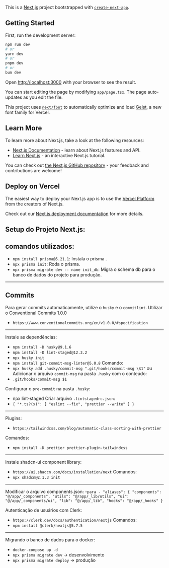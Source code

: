 This is a [Next.js](https://nextjs.org) project bootstrapped with [`create-next-app`](https://nextjs.org/docs/app/api-reference/cli/create-next-app).

## Getting Started

First, run the development server:

```bash
npm run dev
# or
yarn dev
# or
pnpm dev
# or
bun dev
```

Open [http://localhost:3000](http://localhost:3000) with your browser to see the result.

You can start editing the page by modifying `app/page.tsx`. The page auto-updates as you edit the file.

This project uses [`next/font`](https://nextjs.org/docs/app/building-your-application/optimizing/fonts) to automatically optimize and load [Geist](https://vercel.com/font), a new font family for Vercel.

## Learn More

To learn more about Next.js, take a look at the following resources:

- [Next.js Documentation](https://nextjs.org/docs) - learn about Next.js features and API.
- [Learn Next.js](https://nextjs.org/learn) - an interactive Next.js tutorial.

You can check out [the Next.js GitHub repository](https://github.com/vercel/next.js) - your feedback and contributions are welcome!

## Deploy on Vercel

The easiest way to deploy your Next.js app is to use the [Vercel Platform](https://vercel.com/new?utm_medium=default-template&filter=next.js&utm_source=create-next-app&utm_campaign=create-next-app-readme) from the creators of Next.js.

Check out our [Next.js deployment documentation](https://nextjs.org/docs/app/building-your-application/deploying) for more details.

## Setup do Projeto Next.js:

## comandos utilizados:

- `npm install prisma@5.21.1`: Instala o prisma .
- `npx prisma init`: Roda o prisma.
- `npx prisma migrate dev -- name init_db`: Migra o schema db para o banco de dados do projeto para produção.
---------------------------------------------------------------------------------------------------

## Commits

Para gerar commits automaticamente, utilize o `husky` e o `commitlint`.
Utilizar o Conventional Commits 1.0.0
- `https://www.conventionalcommits.org/en/v1.0.0/#specification`
---------------------------------------------------------------------------------------------------

Instale as dependências:

- `npm install -D husky@9.1.6`
- `npm install -D lint-staged@12.3.2`
- `npx husky init`
- `npm install git-commit-msg-linter@5.0.8`
Comando:
- `npx husky add .husky/commit-msg ".git/hooks/commit-msg \$1"` ou
  Adicionar o arquivo `commit-msg` na pasta `.husky` com o conteúdo:
- `.git/hooks/commit-msg $1`

Configurar o `pre-commit` na pasta `.husky`:
- npx lint-staged
Criar arquivo `.lintstagedrc.json`:
- `
{
    "*.ts?(x)": [
        "eslint --fix",
        "prettier --write"
    ]
}
`
---------------------------------------------------------------------------------------------------


Plugins:
- `https://tailwindcss.com/blog/automatic-class-sorting-with-prettier`

Comandos:
- `npm install -D prettier prettier-plugin-tailwindcss`
---------------------------------------------------------------------------------------------------


Instale shadcn-ui component library:
- `https://ui.shadcn.com/docs/installation/next`
Comandos:
- `npx shadcn@2.1.3 init`
---------------------------------------------------------------------------------------------------

Modificar o arquivo components.json:
-`para - "aliases": {
    "components": "@/app/_components",
    "utils": "@/app/_lib/utils",
    "ui": "@/app/_components/ui",
    "lib": "@/app/_lib",
    "hooks": "@/app/_hooks"
  }`

Autenticação de usuários com Clerk:
- `https://clerk.dev/docs/authentication/nextjs`
Comandos:
- `npm install @clerk/nextjs@5.7.5`
---------------------------------------------------------------------------------------------------
Migrando o banco de dados para o docker:
- `docker-compose up -d` 
- `npx prisma migrate dev` -> desenvolvimento
- `npx prisma migrate deploy` -> produção




